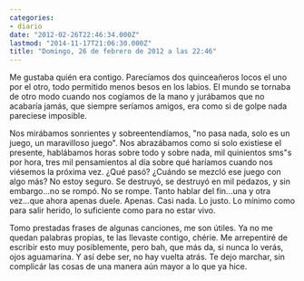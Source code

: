 ```yaml
---
categories:
- diario
date: "2012-02-26T22:46:34.000Z"
lastmod: "2014-11-17T21:06:30.000Z"
title: "Domingo, 26 de febrero de 2012 a las 22:46"
---
```


Me gustaba quién era contigo. Parecí­amos dos quinceañeros locos el uno por el otro, todo permitido menos  besos en los labios. El mundo se tornaba de otro modo cuando nos cogí­amos de la mano y jurábamos que no acabarí­a jamás, que siempre serí­amos amigos, era como si de golpe nada pareciese imposible.

Nos mirábamos sonrientes y sobreentendí­amos, "no pasa nada, solo es un juego, un maravilloso juego". Nos abrazábamos como si solo existiese el presente, hablábamos horas sobre todo y sobre nada, mil quinientos sms"s por hora, tres mil pensamientos al dí­a sobre qué harí­amos cuando nos viésemos la próxima vez.
¿Qué pasó? ¿Cuándo se mezcló ese juego con algo más? No estoy seguro.
Se destruyó, se destruyó en mil pedazos, y sin embargo...no se rompó. No se rompe.
Tanto hablar del fin...una y otra vez...que ahora apenas duele. 
Apenas. Casi nada. Lo justo.
Lo mí­nimo como para salir herido, lo suficiente como para no estar vivo.

Tomo prestadas frases de algunas canciones, me son útiles. Ya no me quedan palabras propias, te las llevaste contigo, chérie. Me arrepentiré de escribir esto muy posiblemente, pero bah, que más da, si nunca lo verás, ojos aguamarina. Y así­ debe ser, no hay vuelta atrás. Te dejo marchar, sin complicár las cosas de una manera aún mayor a lo que ya hice.